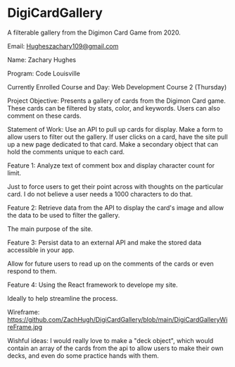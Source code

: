 # DigiCardGallery
A filterable gallery from the Digimon Card Game from 2020.

Email: Hugheszachary109@gmail.com

Name: Zachary Hughes

Program: Code Louisville

Currently Enrolled Course and Day: Web Development Course 2 (Thursday)

Project Objective: Presents a gallery of cards from the Digimon Card game. These cards can be filtered by stats, color, and keywords. Users can also comment on these cards.

Statement of Work: Use an API to pull up cards for display. Make a form to allow users to filter out the gallery. If user clicks on a card, have the site pull up a new page dedicated to that card.  Make a secondary object that can hold the comments unique to each card. 

Feature 1: Analyze text of comment box and display character count for limit.

Just to force users to get their point across with thoughts on the particular card. I do not believe a user needs a 1000 characters to do that.

Feature 2: Retrieve data from the API to display the card's image and allow the data to be used to filter the gallery.

The main purpose of the site.

Feature 3: Persist data to an external API and make the stored data accessible in your app.

  Allow for future users to read up on the comments of the cards or even respond to them.

Feature 4: Using the React framework to develope my site.

  Ideally to help streamline the process.
  
 Wireframe: https://github.com/ZachHugh/DigiCardGallery/blob/main/DigiCardGalleryWireFrame.jpg
 
 Wishful ideas: I would really love to make a "deck object", which would contain an array of the cards from the api to allow users to make their own decks,   and even do some practice hands with them.
